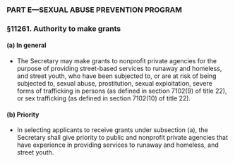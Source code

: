 ### PART E—SEXUAL ABUSE PREVENTION PROGRAM

### §11261. Authority to make grants
#### (a) In general
* The Secretary may make grants to nonprofit private agencies for the purpose of providing street-based services to runaway and homeless, and street youth, who have been subjected to, or are at risk of being subjected to, sexual abuse, prostitution, sexual exploitation, severe forms of trafficking in persons (as defined in section 7102(9) of title 22), or sex trafficking (as defined in section 7102(10) of title 22).

#### (b) Priority
* In selecting applicants to receive grants under subsection (a), the Secretary shall give priority to public and nonprofit private agencies that have experience in providing services to runaway and homeless, and street youth.